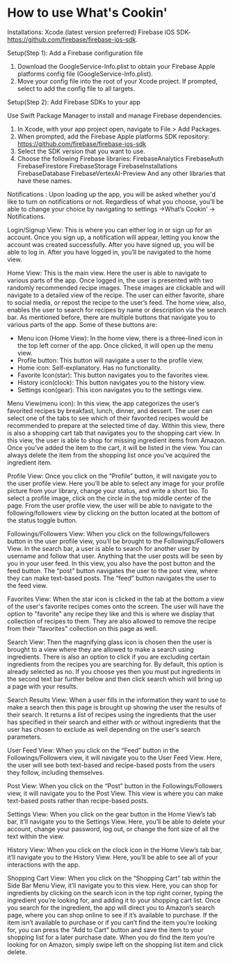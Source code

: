 # How to use What's Cookin'

Installations:
Xcode (latest version preferred)
Firebase iOS SDK-https://github.com/firebase/firebase-ios-sdk. 

Setup(Step 1): Add a Firebase configuration file
1. Download the GoogleService-Info.plist to obtain your Firebase Apple platforms config file (GoogleService-Info.plist).
2. Move your config file into the root of your Xcode project. If prompted, select to add the config file to all targets.

Setup(Step 2): Add Firebase SDKs to your app

Use Swift Package Manager to install and manage Firebase dependencies.
1. In Xcode, with your app project open, navigate to File > Add Packages.
2. When prompted, add the Firebase Apple platforms SDK repository: 
           https://github.com/firebase/firebase-ios-sdk
3. Select the SDK version that you want to use.
4. Choose the following Firebase libraries:
        FirebaseAnalytics
        FirebaseAuth
        FirebaseFirestore
        FirebaseStorage
        FirebaseInstallations
        FirebaseDatabase
        FirebaseVertexAI-Preview
         And any other libraries that have these      names.


Notifications :
Upon loading up the app, you will be asked whether you'd like to turn on notifications or not. Regardless of what you choose, you’ll be able to change your choice by navigating to settings ->What’s Cookin’ -> Notifications.

Login/Signup View: This is where you can either log in or sign up for an account. Once you sign up, a notification will appear, letting you know the account was created successfully. After you have signed up, you will be able to log in. After you have logged in, you’ll be navigated to the home view.

Home View: This is the main view. Here the user is able to navigate to various parts of the app. Once logged in, the user is presented with two randomly recommended recipe images. These images are clickable and will navigate to a detailed view of the recipe. The user can either favorite, share to social media, or repost the recipe to the user’s feed. The home view, also, enables the user to search for recipes by name or description via the search bar. As mentioned before, there are multiple buttons that navigate you to various parts of the app. Some of these buttons are:
* Menu icon (Home View):
In the home view, there is a three-lined icon in the top left corner of the app. Once clicked, it will open up the menu view.
* Profile button: This button will navigate a user to the profile view.
* Home icon: Self-explanatory. Has no functionality.
* Favorite Icon(star): This button navigates you to the favorites view.
* History icon(clock): This button navigates you to the history view.
* Settings icon(gear): This icon navigates you to the settings view.

Menu View(menu icon): In this view, the app categorizes the user’s favorited recipes by breakfast, lunch, dinner, and dessert. The user can select one of the tabs to see which of their favorited recipes would be recommended to prepare at the selected time of day. Within this view, there is also a shopping cart tab that navigates you to the shopping cart view. In this view, the user is able to shop for missing ingredient items from Amazon. Once you’ve added the item to the cart, it will be listed in the view. You can always delete the item from the shopping list once you’ve acquired the ingredient item.

Profile View: Once you click on the “Profile” button, it will navigate you to the user profile view. Here you’ll be able to select any image for your profile picture from your library, change your status, and write a short bio. To select a profile image, click on the circle in the top middle center of the page. From the user profile view, the user will be able to navigate to the following/followers view by clicking on the button located at the bottom of the status toggle button.

Followings/Followers View: When you click on the followings/followers button in the user profile view, you’ll be brought to the Followings/Followers View. In the search bar, a user is able to search for another user by username and follow that user. Anything that the user posts will be seen by you in your user feed. In this view, you also have the post button and the feed button. The “post” button navigates the user to the post view, where they can make text-based posts. The “feed” button navigates the user to the feed view.

Favorites View: When the star icon is clicked in the tab at the bottom a view of the user's favorite recipes comes onto the screen. The user will have the option to "favorite" any recipe they like and this is where we display that collection of recipes to them. They are also allowed to remove the recipe from their "favorites" collection on this page as well. 

Search View: Then the magnifying glass icon is chosen then the user is brought to a view where they are allowed to make a search using ingredients. There is also an option to click if you are excluding certain ingredients from the recipes you are searching for. By default, this option is already selected as no. If you choose yes then you must put ingredients in the second text bar further below and then click search which will bring up a page with your results.

Search Results View: When a user fills in the information they want to use to make a search then this page is brought up showing the user the results of their search. It returns a list of recipes using the ingredients that the user has specified in their search and either with or without ingredients that the user has chosen to exclude as well depending on the user's search parameters.


User Feed View: When you click on the “Feed” button in the Followings/Followers view, it will navigate you to the User Feed View. Here, the user will see both text-based and recipe-based posts from the users they follow, including themselves.

Post View: When you click on the “Post” button in the Followings/Followers view, it will navigate you to the Post View. This view is where you can make text-based posts rather than recipe-based posts.

Settings View: When you click on the gear button in the Home View’s tab bar, it’ll navigate you to the Settings View. Here, you’ll be able to delete your account, change your password, log out, or change the font size of all the text within the view.

History View: When you click on the clock icon in the Home View’s tab bar, it’ll navigate you to the History View. Here, you’ll be able to see all of your interactions with the app.

Shopping Cart View: When you click on the “Shopping Cart” tab within the Side Bar Menu View, it’ll navigate you to this view. Here, you can shop for ingredients by clicking on the search icon in the top right corner, typing the ingredient you’re looking for, and adding it to your shopping cart list. Once you search for the ingredient, the app will direct you to Amazon’s search page, where you can shop online to see if it’s available to purchase. If the item isn’t available to purchase or if you can’t find the item you’re looking for, you can press the “Add to Cart” button and save the item to your shopping list for a later purchase date. When you do find the item you’re looking for on Amazon, simply swipe left on the shopping list item and click delete.